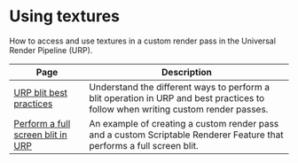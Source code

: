 # Using textures

How to access and use textures in a custom render pass in the Universal Render Pipeline (URP).

|Page|Description|
|-|-|
|[URP blit best practices](customize/blit-overview.md)|Understand the different ways to perform a blit operation in URP and best practices to follow when writing custom render passes.|
|[Perform a full screen blit in URP](renderer-features/how-to-fullscreen-blit.md)|An example of creating a custom render pass and a custom Scriptable Renderer Feature that performs a full screen blit.|
